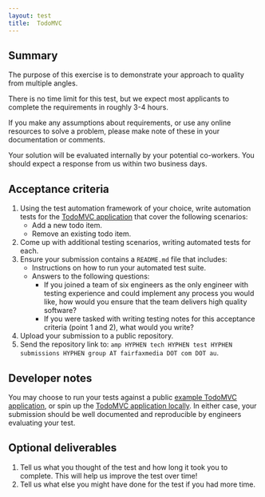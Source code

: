 ```yaml
---
layout: test
title:  TodoMVC
---
```


## Summary

The purpose of this exercise is to demonstrate your approach to quality from multiple angles.

There is no time limit for this test, but we expect most applicants to complete the requirements in roughly 3-4 hours.

If you make any assumptions about requirements, or use any online resources to solve a problem, please make note of these in your documentation or comments.

Your solution will be evaluated internally by your potential co-workers. You should expect a response from us within two business days.

## Acceptance criteria

1. Using the test automation framework of your choice, write automation tests for the [TodoMVC application](http://todomvc.com/) that cover the following scenarios:
    - Add a new todo item.
    - Remove an existing todo item.
1. Come up with additional testing scenarios, writing automated tests for each.
1. Ensure your submission contains a `README.md` file that includes:
    - Instructions on how to run your automated test suite.
    - Answers to the following questions:
        - If you joined a team of six engineers as the only engineer with testing experience and could implement any process you would like, how would you ensure that the team delivers high quality software?
        - If you were tasked with writing testing notes for this acceptance criteria (point 1 and 2), what would you write?
1. Upload your submission to a public repository.
1. Send the repository link to: `amp HYPHEN tech HYPHEN test HYPHEN submissions HYPHEN group AT fairfaxmedia DOT com DOT au`.

## Developer notes

You may choose to run your tests against a public [example TodoMVC application](http://todomvc.com/examples/react/), or spin up the [TodoMVC application locally](https://github.com/tastejs/todomvc/tree/gh-pages/examples/react). In either case, your submission should be well documented and reproducible by engineers evaluating your test.

## Optional deliverables

1. Tell us what you thought of the test and how long it took you to complete. This will help us improve the test over time!
1. Tell us what else you might have done for the test if you had more time.
